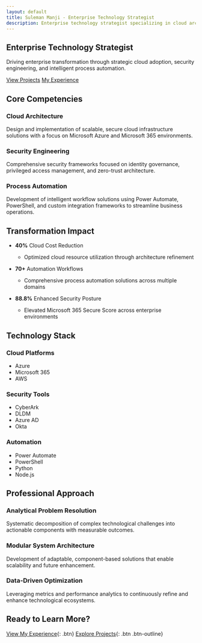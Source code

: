 ```yaml
---
layout: default
title: Suleman Manji - Enterprise Technology Strategist
description: Enterprise technology strategist specializing in cloud architecture, security engineering, and process automation.
---
```


## Enterprise Technology Strategist

Driving enterprise transformation through strategic cloud adoption, security engineering, and intelligent process automation.

<div class="cta-buttons">
    <a href="/projects" class="btn">View Projects</a>
    <a href="/experience" class="btn btn-outline">My Experience</a>
</div>

## Core Competencies

### <i class="fas fa-cloud"></i> Cloud Architecture
Design and implementation of scalable, secure cloud infrastructure solutions with a focus on Microsoft Azure and Microsoft 365 environments.

### <i class="fas fa-shield-alt"></i> Security Engineering
Comprehensive security frameworks focused on identity governance, privileged access management, and zero-trust architecture.

### <i class="fas fa-cogs"></i> Process Automation
Development of intelligent workflow solutions using Power Automate, PowerShell, and custom integration frameworks to streamline business operations.

## Transformation Impact

- **40%** Cloud Cost Reduction
  - Optimized cloud resource utilization through architecture refinement

- **70+** Automation Workflows
  - Comprehensive process automation solutions across multiple domains

- **88.8%** Enhanced Security Posture
  - Elevated Microsoft 365 Secure Score across enterprise environments

## Technology Stack

### Cloud Platforms
- <i class="fab fa-microsoft"></i> Azure
- <i class="fas fa-cloud"></i> Microsoft 365
- <i class="fab fa-aws"></i> AWS

### Security Tools
- <i class="fas fa-shield-alt"></i> CyberArk
- <i class="fas fa-user-shield"></i> DLDM
- <i class="fas fa-lock"></i> Azure AD
- <i class="fas fa-key"></i> Okta

### Automation
- <i class="fas fa-cogs"></i> Power Automate
- <i class="fas fa-terminal"></i> PowerShell
- <i class="fas fa-code"></i> Python
- <i class="fab fa-node-js"></i> Node.js

## Professional Approach

### Analytical Problem Resolution
Systematic decomposition of complex technological challenges into actionable components with measurable outcomes.

### Modular System Architecture
Development of adaptable, component-based solutions that enable scalability and future enhancement.

### Data-Driven Optimization
Leveraging metrics and performance analytics to continuously refine and enhance technological ecosystems.

## Ready to Learn More?

[View My Experience](/experience){: .btn}
[Explore Projects](/projects){: .btn .btn-outline}